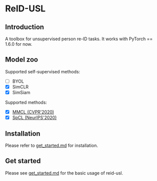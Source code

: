 # ReID-USL

## Introduction

A toolbox for unsupervised person re-ID tasks. It works with PyTorch == 1.6.0 for now.

## Model zoo

Supported self-supervised methods:

- [ ] BYOL
- [x] SimCLR
- [x] SimSiam

Supported methods:

- [x] [MMCL (CVPR'2020)](configs/mmcl)
- [x] [SpCL (NeurIPS'2020)](configs/spcl)

## Installation

Please refer to [get_started.md](docs/get_started.md) for installation.

## Get started

Please see [get_started.md](docs/get_started.md) for the basic usage of reid-usl.
